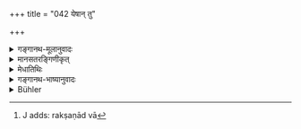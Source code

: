+++
title = "042 येषान् तु"

+++

<details><summary>गङ्गानथ-मूलानुवादः</summary>

That kind of action which belongs to the several beings has been described here. I am now going to explain the manner of their birth.—(42) 


“Where has the action been described? In Verses 37 et seq. what occurs is only the mention of the names of several beings, Yakṣa, Rākṣasa and the rest; and their action is not mentioned at all.”
</details>

<details><summary>मानसतरङ्गिणीकृत्</summary>

I shall describe the classes of creatures in the descending order of their genesis.
</details>

<details><summary>मेधातिथिः</summary>

**येषां भूतानां यादृशं कर्म** स्वभावतो हिंस्रम् अहिंस्रं वा तद्वत् तथैव **कीर्तितम्** । इदानीं जन्म**क्रमयोगम् अभिधास्यामि **। <u>क्व पुनः</u> कर्म कीर्तितं यत्रेदं यक्षरक्ष इत्यादि नामनिर्देशो न कर्मनिर्देशः । <u>उच्यते</u> । नामनिर्देशाद् एव कर्मावगतिः, कर्मनिमित्तत्वाद् एषां नामप्रतिलम्भस्य । तथा हि यक्षणाद् भक्षणाद् अशनाद् वा यक्षाः । रहसि क्षणनाद्[^८७] रक्षांसि । पिषिताशनात् पिशाचाः । अद्भ्यः सृता इत्य् अप्सरसः । अमृताख्यायाः सुराया अलाभाद् असुरा । इत्याद्य् अप्य् ऊह्यम् । **जन्मनि** क्रमयोगो जरायुजाण्डजा इत्यादि वक्ष्यते ॥ १.४२ ॥


[^८७]:
     J adds: rakṣaṇād vā
</details>

<details><summary>गङ्गानथ-भाष्यानुवादः</summary>

‘*That kind of action which belongs to the several beings*,’—*i.e*., hurtful or harmless—‘*has been already described*’;—now ‘*I am going to explain the manner of their birth*.’

*Objection*.—

> “Where has the *action* been described? In Verses 37 *et seq*. what > occurs is only the mention of the names of several beings, *Yakṣa, > Rākṣasa* and the rest; and their action is not mentioned at all.”

Our answer is as follows:—The action of each being is indicated by its name; the particular name being acquired by each being by reason of its actions: for instance, the *Yakṣas* are so called because of the act of
*worshpping*, or *pervading* (‘*Yakṣaṇa*’);—the ‘*Rākṣasa*’ are so
called because of the act of *destroying in secret* (‘*rahasi kṣaṇana*’);—the *Piśāchas* are so called because of the act of devouring flesh (‘*piśitāśana*’);—the *Apsarases* are so called because of the act of *issuing forth from water* (*adbhyaḥ ṣṛtāḥ*);— the *Asuras* are so called because of the act of *not obtaining surā*, in the form of nectar; and so on, the significance of the other names may be traced.

‘*The manner of their birth*’—*i.e*., they are *viviparous, oviparous* and the like; going to be described in the following verses.—(42)
</details>

<details><summary>Bühler</summary>

042	But whatever act is stated (to belong) to (each of) those creatures here below, that I will truly declare to you, as well as their order in respect to birth.
</details>
